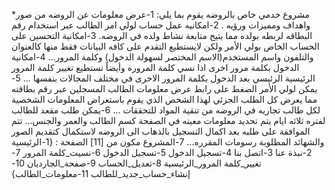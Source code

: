 *مشروع خدمي خاص بالروضه يقوم بما يلي: 1-عرض معلومات عن الروضه من صور واهداف ومميزات ورؤيه . 2-امكانيه عمل حساب لولي امر الطالب عبر استخدام رقم البطاقه لربطه بولده مما يتيح متابعة نشاط ولده في الروضه. 3-امكانية التحسين على الحساب الخاص بولي الأمر ولكن لايستطيع التقدم على كافه البيانات فقط منها كالعنوان والتلفون واسم المستخدم(الاسم المختصر لسهولة الدخول) وكلمة المرور... 4-امكانية الدخول بكلمة مرور اخرى اذا نسي كلمة المروره وأيضاً تستطيع تغيير كلمة المرور الرئيسية الرئيسي بعد الدخول بكلمة المرور الاخرى في مختلف المجالات بنفسها ... 5-يمكن لولي الأمر الضغط على رابط عرض معلومات الطالب المسجلين عبر رقم بطاقته مما يعرض كل الطلب الجزئي لهذا الشخص الذي يقوم باستعراض المعلومات الشخصية لكل طالب تجاريه في الروضه من تنقية المواد للتحققات ... 6-يمكن طلب مقعد للطالب لفتره ثلاثه ايام يتم تحديد معلومات معينه في الصفحة كسم الطالب والعمر والجنس... تتم الموافقة على طلبه بعد اكمال التسجيل بالذهاب الى الروضه لاستكمال كتقديم الصور والشهائد المطلوبة رسومات المقرره... 7-المشروع مكون من [11] الصفحة : {1-الرئيسية 2-نبذة عنا 3-اتصل بنا 4-تسجيل الدخول 5-تسجيل الدخول 6-نسيت_كلمة المرور 7-تغيير_كلمة المرور_الرئيسية 8-تعديل_الحساب 9-صفحة_الجارديان 10-إنشاء_حساب_جديد_للطالب 11-معلومات_الطالب}
